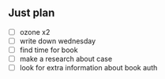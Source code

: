 ## Just plan
- [ ] ozone x2
- [ ] write down wednesday
- [ ] find time for book
- [ ] make a research about case
- [ ] look for extra information about book auth
